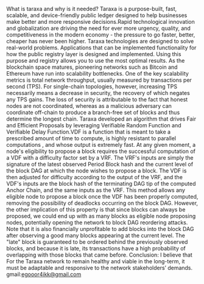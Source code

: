 What is taraxa and why is it needed?
Taraxa is a purpose-built, fast, scalable, and device-friendly public ledger designed to help businesses make better and more responsive decisions.Rapid technological innovation and globalization are driving the need for ever more urgency, quality, and competitiveness in the modern economy - the pressure to go faster, better, cheaper has never been higher.  Taraxa technologies are designed to solve real-world problems. Applications that can be implemented functionality for how the public registry layer is designed and implemented. Using this purpose and registry allows you to use the most optimal results. As the blockchain space matures, pioneering networks such as Bitcoin and Ethereum have run into scalability bottlenecks. One of the key scalability metrics is total network throughput, usually measured by transactions per second (TPS). For single-chain topologies, however, increasing TPS necessarily means a decrease in security, the recovery of which negates any TPS gains. The loss of security is attributable to the fact that honest nodes are not coordinated, whereas as a malicious adversary can coordinate off-chain to produce a branch-free set of blocks and thus determine the longest chain.
Taraxa developed an algorithm that drives Fair and Efficient Proposals by leveraging Verifiable Random Function and Verifiable Delay Function.VDF is a function that is meant to take a prescribed amount of time to compute, is highly resistant to parallel computations , and whose output is extremely fast. At any given moment, a node's eligibility to propose a block requires the successful computation of a VDF with a difficulty factor set by a VRF. The VRF's inputs are simply the signature of the latest observed Period Block hash and the current level of the block DAG at which the node wishes to propose a block. The VDF is then adjusted for difficulty according to the output of the VRF, and the VDF's inputs are the block hash of the terminating DAG tip of the computed Anchor Chain, and the same inputs as the VRF. This method allows any eligible node to propose a block once the VDF has been properly computed, removing the possibility of deadlocks occurring on the block DAG. However, the other implication of this property is that since blocks can always be proposed, we could end up with as many blocks as eligible node proposing nodes, potentially opening the network to block DAG reordering attacks.
Note that it is also financially unprofitable to add blocks into the block DAG after observing a good many blocks appearing at the current level. The "late" block is guaranteed to be ordered behind the previously observed blocks, and because it is late, its transactions have a high probability of overlapping with those blocks that came before.
 Conclusion:
I believe that For the Taraxa network to remain healthy and viable in the long-term, it must be adaptable and responsive to the network stakeholders’ demands.
gmail:egooor4ikk@gmail.com
